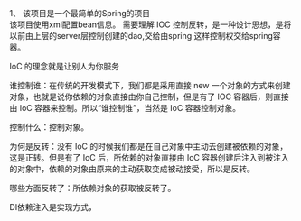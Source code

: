 1、 该项目是一个最简单的Spring的项目<br>
该项目使用xml配置bean信息。
需要理解
IOC 控制反转，是一种设计思想，是将以前由上层的server层控制创建的dao,交给由spring
    这样控制权交给spring容器。

IoC 的理念就是让别人为你服务

谁控制谁：在传统的开发模式下，我们都是采用直接 new 一个对象的方式来创建对象，也就是说你依赖的对象直接由你自己控制，但是有了 IOC 容器后，则直接由 IoC 容器来控制。所以“谁控制谁”，当然是 IoC 容器控制对象。

控制什么：控制对象。

为何是反转：没有 IoC 的时候我们都是在自己对象中主动去创建被依赖的对象，这是正转。但是有了 IoC 后，所依赖的对象直接由 IoC 容器创建后注入到被注入的对象中，依赖的对象由原来的主动获取变成被动接受，所以是反转。

哪些方面反转了：所依赖对象的获取被反转了。

    

DI依赖注入是实现方式，    